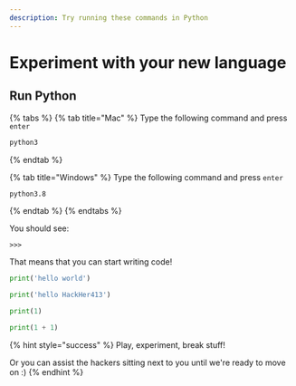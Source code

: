 ```yaml
---
description: Try running these commands in Python
---
```


# Experiment with your new language

## Run Python

{% tabs %}
{% tab title="Mac" %}
Type the following command and press `enter`

```bash
python3
```
{% endtab %}

{% tab title="Windows" %}
Type the following command and press `enter`

```bash
python3.8
```
{% endtab %}
{% endtabs %}

You should see:

```text
>>>
```

That means that you can start writing code!

```python
print('hello world')
```

```python
print('hello HackHer413')
```

```python
print(1)
```

```python
print(1 + 1)
```

{% hint style="success" %}
Play, experiment, break stuff!

Or you can assist the hackers sitting next to you until we're ready to move on :\)
{% endhint %}

